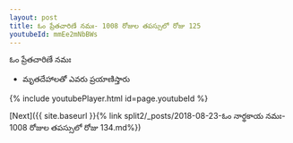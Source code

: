 ```yaml
---
layout: post
title: ఓం ప్రేతచారిణే నమః- 1008 రోజుల తపస్సులో రోజు 125
youtubeId: mmEe2mNbBWs
---
```

 
 
 ఓం ప్రేతచారిణే నమః  
 
 -  మృతదేహాలతో ఎవరు ప్రయాణిస్తారు 
 
  
 
  
 
 
 
 
 
 


{% include youtubePlayer.html id=page.youtubeId %}
 
[Next]({{ site.baseurl }}{% link  split2/_posts/2018-08-23-ఓం నార్థకాయ నమః- 1008 రోజుల తపస్సులో రోజు 134.md%})
 
